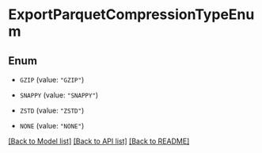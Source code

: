 # ExportParquetCompressionTypeEnum

## Enum


* `GZIP` (value: `"GZIP"`)

* `SNAPPY` (value: `"SNAPPY"`)

* `ZSTD` (value: `"ZSTD"`)

* `NONE` (value: `"NONE"`)


[[Back to Model list]](../README.md#documentation-for-models) [[Back to API list]](../README.md#documentation-for-api-endpoints) [[Back to README]](../README.md)


